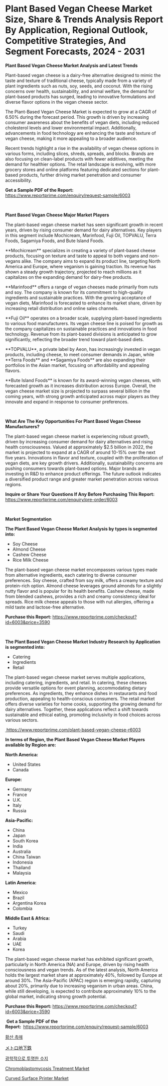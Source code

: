 <p><h1>Plant Based Vegan Cheese Market Size, Share & Trends Analysis Report By Application, Regional Outlook, Competitive Strategies, And Segment Forecasts, 2024 - 2031</h1></p><p><strong>Plant Based Vegan Cheese Market Analysis and Latest Trends</strong></p>
<p><p>Plant-based vegan cheese is a dairy-free alternative designed to mimic the taste and texture of traditional cheese, typically made from a variety of plant ingredients such as nuts, soy, seeds, and coconut. With the rising concerns over health, sustainability, and animal welfare, the demand for plant-based products has surged, leading to innovative formulations and diverse flavor options in the vegan cheese sector.</p><p>The Plant-Based Vegan Cheese Market is expected to grow at a CAGR of 6.50% during the forecast period. This growth is driven by increasing consumer awareness about the benefits of vegan diets, including reduced cholesterol levels and lower environmental impact. Additionally, advancements in food technology are enhancing the taste and texture of vegan cheese, making it more appealing to a broader audience. </p><p>Recent trends highlight a rise in the availability of vegan cheese options in various forms, including slices, shreds, spreads, and blocks. Brands are also focusing on clean-label products with fewer additives, meeting the demand for healthier options. The retail landscape is evolving, with more grocery stores and online platforms featuring dedicated sections for plant-based products, further driving market penetration and consumer accessibility.</p></p>
<p><strong>Get a Sample PDF of the Report:&nbsp;</strong> <a href="https://www.reportprime.com/enquiry/request-sample/6003">https://www.reportprime.com/enquiry/request-sample/6003</a></p>
<p>&nbsp;</p>
<p><strong>Plant Based Vegan Cheese Major Market Players</strong></p>
<p><p>The plant-based vegan cheese market has seen significant growth in recent years, driven by rising consumer demand for dairy alternatives. Key players in this segment include Mochicream, Marinfood, Fuji Oil, TOPVALU, Terra Foods, Sagamiya Foods, and Bute Island Foods.</p><p>**Mochicream** specializes in creating a variety of plant-based cheese products, focusing on texture and taste to appeal to both vegans and non-vegans alike. The company aims to expand its product line, targeting North America and Europe, where veganism is gaining traction. Its revenue has shown a steady growth trajectory, projected to reach millions as it capitalizes on the expanding demand for dairy-free products.</p><p>**Marinfood** offers a range of vegan cheeses made primarily from nuts and soy. The company is known for its commitment to high-quality ingredients and sustainable practices. With the growing acceptance of vegan diets, Marinfood is forecasted to enhance its market share, driven by increasing retail distribution and online sales channels.</p><p>**Fuji Oil** operates on a broader scale, supplying plant-based ingredients to various food manufacturers. Its vegan cheese line is poised for growth as the company capitalizes on sustainable practices and innovations in food technology. Revenue from its plant-based divisions is anticipated to grow significantly, reflecting the broader trend toward plant-based diets.</p><p>**TOPVALU**, a private label by Aeon, has increasingly invested in vegan products, including cheese, to meet consumer demands in Japan, while **Terra Foods** and **Sagamiya Foods** are also expanding their portfolios in the Asian market, focusing on affordability and appealing flavors.</p><p>**Bute Island Foods** is known for its award-winning vegan cheeses, with forecasted growth as it increases distribution across Europe. Overall, the vegan cheese market size is projected to surpass several billion in the coming years, with strong growth anticipated across major players as they innovate and expand in response to consumer preferences.</p></p>
<p>&nbsp;</p>
<p><strong>What Are The Key Opportunities For Plant Based Vegan Cheese Manufacturers?</strong></p>
<p><p>The plant-based vegan cheese market is experiencing robust growth, driven by increasing consumer demand for dairy alternatives and rising health consciousness. Valued at approximately $2.5 billion in 2022, the market is projected to expand at a CAGR of around 10-15% over the next five years. Innovations in flavor and texture, coupled with the proliferation of vegan diets, are key growth drivers. Additionally, sustainability concerns are pushing consumers towards plant-based options. Major brands are investing in R&D to enhance product offerings. The future outlook indicates a diversified product range and greater market penetration across various regions.</p></p>
<p><strong>Inquire or Share Your Questions If Any Before Purchasing This Report:</strong> <a href="https://www.reportprime.com/enquiry/pre-order/6003">https://www.reportprime.com/enquiry/pre-order/6003</a></p>
<p>&nbsp;</p>
<p><strong>Market Segmentation</strong></p>
<p><strong>The Plant Based Vegan Cheese Market Analysis by types is segmented into:</strong></p>
<p><ul><li>Soy Cheese</li><li>Almond Cheese</li><li>Cashew Cheese</li><li>Rice Milk Cheese</li></ul></p>
<p><p>The plant-based vegan cheese market encompasses various types made from alternative ingredients, each catering to diverse consumer preferences. Soy cheese, crafted from soy milk, offers a creamy texture and protein-rich option. Almond cheese leverages ground almonds for a slightly nutty flavor and is popular for its health benefits. Cashew cheese, made from blended cashews, provides a rich and creamy consistency ideal for spreads. Rice milk cheese appeals to those with nut allergies, offering a mild taste and lactose-free alternative.</p></p>
<p><strong>Purchase this Report:&nbsp;</strong><a href="https://www.reportprime.com/checkout?id=6003&price=3590">https://www.reportprime.com/checkout?id=6003&price=3590</a></p>
<p>&nbsp;</p>
<p><strong>The Plant Based Vegan Cheese Market Industry Research by Application is segmented into:</strong></p>
<p><ul><li>Catering</li><li>Ingredients</li><li>Retail</li></ul></p>
<p><p>The plant-based vegan cheese market serves multiple applications, including catering, ingredients, and retail. In catering, these cheeses provide versatile options for event planning, accommodating dietary preferences. As ingredients, they enhance dishes in restaurants and food production, appealing to health-conscious consumers. The retail market offers diverse varieties for home cooks, supporting the growing demand for dairy alternatives. Together, these applications reflect a shift towards sustainable and ethical eating, promoting inclusivity in food choices across various sectors.</p></p>
<p><a href="https://www.reportprime.com/plant-based-vegan-cheese-r6003">&nbsp;https://www.reportprime.com/plant-based-vegan-cheese-r6003</a></p>
<p><strong>In terms of Region, the Plant Based Vegan Cheese Market Players available by Region are:</strong></p>
<p>
    <p> <strong> North America: </strong>
        <ul>
            <li>United States</li>
            <li>Canada</li>
        </ul>
        </p> 
    <p> <strong> Europe: </strong>
        <ul>
            <li>Germany</li>
            <li>France</li>
            <li>U.K.</li>
            <li>Italy</li>
            <li>Russia</li>
        </ul>
        </p> 
    <p> <strong> Asia-Pacific: </strong>
        <ul>
            <li>China</li>
            <li>Japan</li>
            <li>South Korea</li>
            <li>India</li>
            <li>Australia</li>
            <li>China Taiwan</li>
            <li>Indonesia</li>
            <li>Thailand</li>
            <li>Malaysia</li>
        </ul>
        </p> 
    <p> <strong> Latin America: </strong>
        <ul>
            <li>Mexico</li>
            <li>Brazil</li>
            <li>Argentina Korea</li>
            <li>Colombia</li>
        </ul>
        </p> 
    <p> <strong> Middle East & Africa: </strong>
        <ul>
            <li>Turkey</li>
            <li>Saudi</li>
            <li>Arabia</li>
            <li>UAE</li>
            <li>Korea</li>
        </ul>
    </p>
    </p>
<p><p>The plant-based vegan cheese market has exhibited significant growth, particularly in North America (NA) and Europe, driven by rising health consciousness and vegan trends. As of the latest analysis, North America holds the largest market share at approximately 40%, followed by Europe at around 30%. The Asia-Pacific (APAC) region is emerging rapidly, capturing about 20%, primarily due to increasing veganism in urban areas. China, while still developing, is expected to contribute approximately 10% to the global market, indicating strong growth potential.</p></p>
<p><strong>Purchase this Report: </strong><a href="https://www.reportprime.com/checkout?id=6003&price=3590">https://www.reportprime.com/checkout?id=6003&price=3590</a></p>
<p>&nbsp;<strong>Get a Sample PDF of the Report:&nbsp;&nbsp;</strong><a href="https://www.reportprime.com/enquiry/request-sample/6003">https://www.reportprime.com/enquiry/request-sample/6003</a></p>
<p><strong></strong></p>
<p><p><a href="https://medium.com/@ejuynpri79/%EA%B8%80%EB%A1%9C%EB%B2%8C-%ED%99%A9%EC%82%B0-%EC%B4%89%EB%A7%A4-%EC%8B%9C%EC%9E%A5%EC%9D%84-%EC%A3%BC%EB%8F%84%ED%95%98%EB%8A%94-%EC%9A%94%EC%9D%B8%EC%9D%80-%EB%AC%B4%EC%97%87%EC%9D%B8%EA%B0%80%EC%9A%94-%ED%8A%B8%EB%A0%8C%EB%93%9C-%EC%9D%91%EC%9A%A9-%ED%94%84%EB%A1%9C%EA%B7%B8%EB%9E%A8-%EB%B0%8F-%EC%A7%80%EC%97%AD-%EC%98%88%EC%B8%A1-2024-2031-%EC%97%90-%EB%8C%80%ED%95%B4-%EC%95%8C%EC%95%84%EB%B3%B4%EC%84%B8%EC%9A%94-6c538a25e407">황산 촉매</a></p><p><a href="https://medium.com/@monserrateklfnsch/%E3%82%B0%E3%83%AD%E3%83%BC%E3%83%90%E3%83%AB%E3%83%A1%E3%83%88%E3%83%AD%E5%9C%B0%E4%B8%8B%E9%89%84%E5%B8%82%E5%A0%B4%E3%81%AE%E3%83%88%E3%83%AC%E3%83%B3%E3%83%89%E3%81%A8%E9%9D%A9%E6%96%B0-%E5%89%8D%E5%90%91%E3%81%8D%E3%81%AA%E5%88%86%E6%9E%90-2024%E5%B9%B4-2031%E5%B9%B4-94e40a21a541">メトロ地下鉄</a></p><p><a href="https://medium.com/@ejuynpri79/%EC%98%B5%ED%8A%B8%EB%A6%ADally-%ED%88%AC%EB%AA%85-%EB%A0%88%EC%A7%84-%EC%8B%9C%EC%9E%A5-%EA%B7%9C%EB%AA%A8-%EC%8B%9C%EC%9E%A5-%EC%84%B8%EB%B6%84%ED%99%94-%EC%8B%9C%EC%9E%A5-%EB%8F%99%ED%96%A5-%EB%B0%8F-2031%EB%85%84%EA%B9%8C%EC%A7%80%EC%9D%98-%EC%84%B1%EC%9E%A5-%EB%B6%84%EC%84%9D-%EC%98%88%EC%B8%A1-532f4f1873f8">광학적으로 투명한 수지</a></p><p><a href="https://medium.com/@carolineparks3691/emerging-opportunities-and-challenges-in-the-global-chromoblastomycosis-treatment-market-0db0a67cab79">Chromoblastomycosis Treatment Market</a></p><p><a href="https://issuu.com/reportprime-2/docs/curved-surface-printer-market-size-_06cfd062d8dbe8">Curved Surface Printer Market</a></p></p>